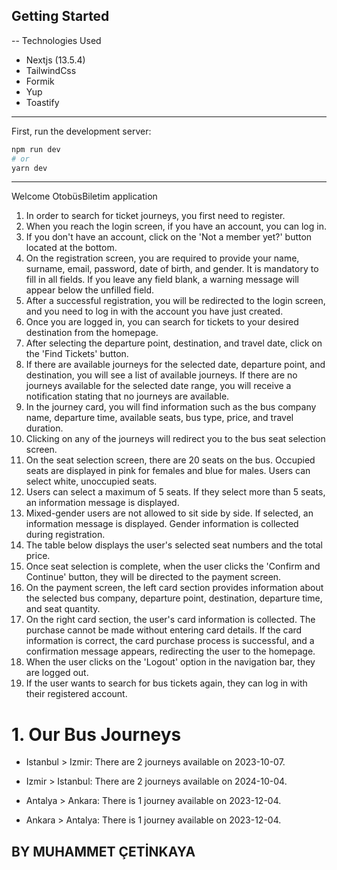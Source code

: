 ## Getting Started

-- Technologies Used

- Nextjs (13.5.4)
- TailwindCss
- Formik
- Yup
- Toastify

---

First, run the development server:

```bash
npm run dev
# or
yarn dev
```

---

Welcome OtobüsBiletim application

1. In order to search for ticket journeys, you first need to register.
2. When you reach the login screen, if you have an account, you can log in.
3. If you don't have an account, click on the 'Not a member yet?' button located at the bottom.
4. On the registration screen, you are required to provide your name, surname, email, password, date of birth, and gender. It is mandatory to fill in all fields. If you leave any field blank, a warning message will appear below the unfilled field.
5. After a successful registration, you will be redirected to the login screen, and you need to log in with the account you have just created.
6. Once you are logged in, you can search for tickets to your desired destination from the homepage.
7. After selecting the departure point, destination, and travel date, click on the 'Find Tickets' button.
8. If there are available journeys for the selected date, departure point, and destination, you will see a list of available journeys. If there are no journeys available for the selected date range, you will receive a notification stating that no journeys are available.
9. In the journey card, you will find information such as the bus company name, departure time, available seats, bus type, price, and travel duration.
10. Clicking on any of the journeys will redirect you to the bus seat selection screen.
11. On the seat selection screen, there are 20 seats on the bus. Occupied seats are displayed in pink for females and blue for males. Users can select white, unoccupied seats.
12. Users can select a maximum of 5 seats. If they select more than 5 seats, an information message is displayed.
13. Mixed-gender users are not allowed to sit side by side. If selected, an information message is displayed. Gender information is collected during registration.
14. The table below displays the user's selected seat numbers and the total price.
15. Once seat selection is complete, when the user clicks the 'Confirm and Continue' button, they will be directed to the payment screen.
16. On the payment screen, the left card section provides information about the selected bus company, departure point, destination, departure time, and seat quantity.
17. On the right card section, the user's card information is collected. The purchase cannot be made without entering card details. If the card information is correct, the card purchase process is successful, and a confirmation message appears, redirecting the user to the homepage.
18. When the user clicks on the 'Logout' option in the navigation bar, they are logged out.
19. If the user wants to search for bus tickets again, they can log in with their registered account.

# 1. Our Bus Journeys

- Istanbul > Izmir: There are 2 journeys available on 2023-10-07.

- Izmir > Istanbul: There are 2 journeys available on 2024-10-04.

- Antalya > Ankara: There is 1 journey available on 2023-12-04.

- Ankara > Antalya: There is 1 journey available on 2023-12-04.

## BY MUHAMMET ÇETİNKAYA
